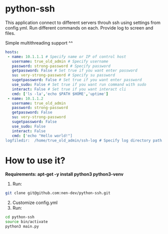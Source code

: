 # python-ssh

This application connect to different servers throuh ssh using settings from config.yml.
Run different commands on each.
Provide log to screen and files.

Simple multithreading support ^^

```yaml
hosts:
 - name: 10.1.1.1 # Specify name or IP of control host
   username: true_old_admin # Specify username 
   password: strong-password # Specify password
   getpassword: False # Set true if you want enter password
   su: very-strong-password # Specify su password
   sugetpassword: False # Set true if you want enter password
   use_sudo: False # Set true if you want run command with sudo
   interact: False # Set true if you want interact cli 
   cmd: ['ls -la','echo $PATH $HOME','uptime']
 - name: 10.1.1.2 
   username: true_old_admin
   password: strong-password 
   getpassword: False 
   su: very-strong-password 
   sugetpassword: False 
   use_sudo: False 
   interact: False 
   cmd: ['echo "Hello world!"]
logfiledir:  /home/true_old_admin/ssh-log # Specify log directory path. Full file path will be logfiledir/%y%m%d-%H%M%S.log 
```
# How to use it?

**Requirements: apt-get -y install python3 python3-venv**
1) Run:
```bash
git clone git@github.com:nen-dev/python-ssh.git
```
2) Customize config.yml
3) Run:
```bash
cd python-ssh
source bin/activate
python3 main.py
```

